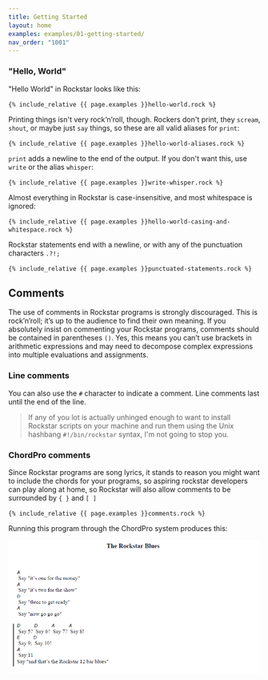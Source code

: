```yaml
---
title: Getting Started
layout: home
examples: examples/01-getting-started/
nav_order: "1001"
---
```

### "Hello, World"

"Hello World" in Rockstar looks like this:

```rockstar
{% include_relative {{ page.examples }}hello-world.rock %}
```

Printing things isn't very rock‘n’roll, though. Rockers don't print, they `scream`, `shout`, or maybe just `say` things, so these are all valid aliases for `print`:

```rockstar
{% include_relative {{ page.examples }}hello-world-aliases.rock %}
```

`print`  adds a newline to the end of the output. If you don't want this, use `write` or the alias `whisper`:

```rockstar
{% include_relative {{ page.examples }}write-whisper.rock %}
```

Almost everything in Rockstar is case-insensitive, and most whitespace is ignored:

```rockstar
{% include_relative {{ page.examples }}hello-world-casing-and-whitespace.rock %}
```

Rockstar statements end with a newline, or with any of the punctuation characters `.?!;`

```rockstar
{% include_relative {{ page.examples }}punctuated-statements.rock %}
```

## Comments

The use of comments in Rockstar programs is strongly discouraged. This is rock’n’roll; it’s up to the audience to find their own meaning. If you absolutely insist on commenting your Rockstar programs, comments should be contained in parentheses `()`. Yes, this means you can’t use brackets in arithmetic expressions and may need to decompose complex expressions into multiple evaluations and assignments.
### Line comments

You can also use the `#` character to indicate a comment. Line comments last until the end of the line.

> If any of you lot is actually unhinged enough to want to install Rockstar scripts on your machine and run them using the Unix hashbang `#!/bin/rockstar` syntax, I'm not going to stop you.

### ChordPro comments

Since Rockstar programs are song lyrics, it stands to reason you might want to include the chords for your programs, so aspiring rockstar developers can play along at home, so Rockstar will also allow comments to be surrounded by `{ }` and `[ ]`

```rockstar
{% include_relative {{ page.examples }}comments.rock %}
```
Running this program through the ChordPro system produces this:

![ChordPro example](images/chordpro-example.png)